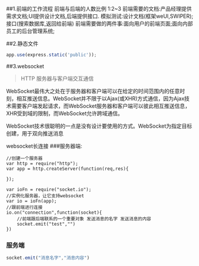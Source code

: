 ##1.前端的工作流程
前端与后端的人数比例 1:2~3
前端需要的文档:产品经理提供需求文档;UI提供设计文档,后端提供接口.
模拟测试:设计文档(框架weUI,SWIPER);接口(搜索数据库,返回给前端)
前端需要做的两件事:面向用户的前端页面;面向内部员工的后台管理系统;

##2.静态文件
```javascript
app.use(express.static('public'));
```
##3.websocket

>HTTP 服务器与客户端交互通信

WebSocket最伟大之处在于服务器和客户端可以在给定的时间范围内的任意时刻，相互推送信息。WebSocket并不限于以Ajax(或XHR)方式通信，因为Ajax技术需要客户端发起请求，而WebSocket服务器和客户端可以彼此相互推送信息，XHR受到域的限制，而WebSocket允许跨域通信。

WebSocket技术很聪明的一点是没有设计要使用的方式。WebSocket为指定目标创建，用于双向推送消息

websocket长连接
###服务器端:
```
//创建一个服务器
var http = require("http");
var app = http.createServer(function(req,res){
    
});

var ioFn = require("socket.io");
//实例化服务器，让它支持websocket
var io = ioFn(app);
//跟前端进行连接
io.on("connection",function(socket){
    //前端跟后端联系的一个重要对象 发送消息的名字 发送消息的内容
    socket.emit("test","")
})
```
### 服务端
```javascript
socket.emit("消息名字","消息内容")
```